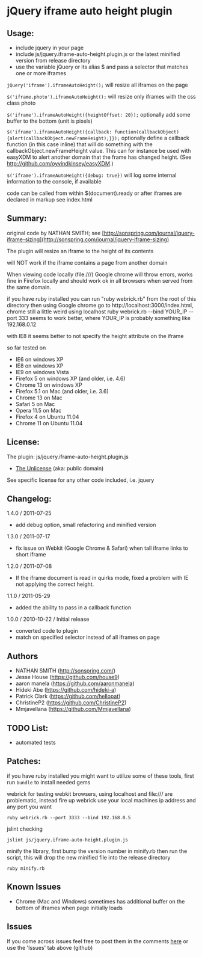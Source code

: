 #  jQuery iframe auto height plugin

## Usage:

* include jquery in your page
* include js/jquery.iframe-auto-height.plugin.js or the latest minified version from release directory
* use the variable jQuery or its alias $ and pass a selector that matches one or more iframes

`jQuery('iframe').iframeAutoHeight();` will resize all iframes on the page

`$('iframe.photo').iframeAutoHeight();` will resize only iframes with the css class photo

`$('iframe').iframeAutoHeight({heightOffset: 20});` optionally add some buffer to the bottom (unit is pixels) 

`$('iframe').iframeAutoHeight({callback: function(callbackObject){alert(callbackObject.newFrameHeight);}});` optionally define a callback function (in this case inline) that will do something with the callbackObject.newFrameHeight value. This can for instance be used with easyXDM to alert another domain that the frame has changed height. (See http://github.com/oyvindkinsey/easyXDM.)

`$('iframe').iframeAutoHeight({debug: true})` will log some internal information to the console, if available

code can be called from within $(document).ready or after iframes are declared in markup
see index.html

## Summary:

original code by NATHAN SMITH; see [http://sonspring.com/journal/jquery-iframe-sizing](http://sonspring.com/journal/jquery-iframe-sizing)

The plugin will resize an iframe to the height of its contents

will NOT work if the iframe contains a page from another domain

When viewing code locally (file:///) Google chrome will throw errors, 
works fine in Firefox locally and should work ok in all browsers when served from the same domain. 

if you have ruby installed you can run "ruby webrick.rb" from the root of this directory
then using Google chrome go to http://localhost:3000/index.html, chrome still a little weird using localhost
ruby webrick.rb --bind YOUR_IP --port 333
seems to work better, where YOUR_IP is probably something like 192.168.0.12

with IE8 it seems better to not specify the height attribute on the iframe

so far tested on 

* IE6 on windows XP
* IE8 on windows XP
* IE9 on windows Vista
* Firefox 5 on windows XP (and older, i.e. 4.6)
* Chrome 13 on windows XP
* Firefox 5.1 on Mac (and older, i.e. 3.6)
* Chrome 13 on Mac
* Safari 5 on Mac
* Opera 11.5 on Mac
* Firefox 4 on Ubuntu 11.04
* Chrome 11 on Ubuntu 11.04


## License:

The plugin: js/jquery.iframe-auto-height.plugin.js

* [The Unlicense](http://unlicense.org) (aka: public domain) 

See specific license for any other code included, i.e. jquery 


## Changelog:
1.4.0 / 2011-07-25

* add debug option, small refactoring and minified version

1.3.0 / 2011-07-17

* fix issue on Webkit (Google Chrome & Safari) when tall iframe links to short iframe

1.2.0 / 2011-07-08 

* If the iframe document is read in quirks mode, fixed a problem with IE not applying the correct height.

1.1.0 / 2011-05-29 

* added the ability to pass in a callback function

1.0.0 / 2010-10-22 / Initial release

* converted code to plugin
* match on specified selector instead of all iframes on page

## Authors

* NATHAN SMITH (http://sonspring.com/)
* Jesse House (https://github.com/house9)
* aaron manela (https://github.com/aaronmanela)
* Hideki Abe (https://github.com/hideki-a)
* Patrick Clark (https://github.com/hellopat)
* ChristineP2 (https://github.com/ChristineP2)
* Mmjavellana (https://github.com/Mmjavellana)

## TODO List:

* automated tests

## Patches:

if you have ruby installed you might want to utilize some of these tools, 
first run `bundle` to install needed gems

webrick for testing webkit browsers, using localhost and file:/// are problematic,
instead fire up webrick use your local machines ip address and any port you want

`ruby webrick.rb --port 3333 --bind 192.168.0.5`

jslint checking

`jslint js/jquery.iframe-auto-height.plugin.js`

minify the library, first bump the version number in minify.rb then run the script, 
this will drop the new minified file into the release directory

`ruby minify.rb`

## Known Issues 

* Chrome (Mac and Windows) sometimes has additional buffer on the bottom of iframes when page initially loads

## Issues 

If you come across issues feel free to post them in the comments [here](http://house9.blogspot.com/2010/10/jquery-iframe-auto-height-plugin.html) or use the 'Issues' tab above (github)

